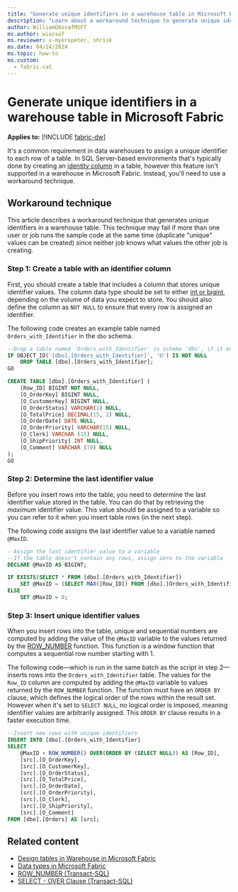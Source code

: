 ```yaml
---
title: "Generate unique identifiers in a warehouse table in Microsoft Fabric"
description: "Learn about a workaround technique to generate unique identifiers in a Microsoft Fabric warehouse table."
author: WilliamDAssafMSFT
ms.author: wiassaf
ms.reviewer: v-myerspeter, shrisk
ms.date: 04/24/2024
ms.topic: how-to
ms.custom:
  - fabric-cat
---
```


# Generate unique identifiers in a warehouse table in Microsoft Fabric

**Applies to:** [!INCLUDE [fabric-dw](includes/applies-to-version/fabric-dw.md)]

It's a common requirement in data warehouses to assign a unique identifier to each row of a table. In SQL Server-based environments that's typically done by creating an [identity column](/sql/t-sql/statements/create-table-transact-sql-identity-property?view=sql-server-ver16&preserve-view=true) in a table, however this feature isn't supported in a warehouse in Microsoft Fabric. Instead, you'll need to use a workaround technique.

## Workaround technique

This article describes a workaround technique that generates unique identifiers in a warehouse table.  This technique may fail if more than one user or job runs the sample code at the same time (duplicate "unique" values can be created) since neither job knows what values the other job is creating.

### Step 1: Create a table with an identifier column

First, you should create a table that includes a column that stores unique identifier values. The column data type should be set to either [int or bigint](data-types.md#data-types-in-warehouse), depending on the volume of data you expect to store. You should also define the column as `NOT NULL` to ensure that every row is assigned an identifier.

The following code creates an example table named `Orders_with_Identifier` in the `dbo` schema.

```sql
--Drop a table named 'Orders_with_Identifier' in schema 'dbo', if it exists
IF OBJECT_ID('[dbo].[Orders_with_Identifier]', 'U') IS NOT NULL
    DROP TABLE [dbo].[Orders_with_Identifier];
GO

CREATE TABLE [dbo].[Orders_with_Identifier] (
    [Row_ID] BIGINT NOT NULL,
    [O_OrderKey] BIGINT NULL,
    [O_CustomerKey] BIGINT NULL,
    [O_OrderStatus] VARCHAR(1) NULL,
    [O_TotalPrice] DECIMAL(15, 2) NULL,
    [O_OrderDate] DATE NULL,
    [O_OrderPriority] VARCHAR(15) NULL,
    [O_Clerk] VARCHAR (15) NULL,
    [O_ShipPriority] INT NULL,
    [O_Comment] VARCHAR (79) NULL
);
GO
```

### Step 2: Determine the last identifier value

Before you insert rows into the table, you need to determine the last identifier value stored in the table. You can do that by retrieving the _maximum_ identifier value. This value should be assigned to a variable so you can refer to it when you insert table rows (in the next step).

The following code assigns the last identifier value to a variable named `@MaxID`.

```sql
--Assign the last identifier value to a variable
--If the table doesn't contain any rows, assign zero to the variable
DECLARE @MaxID AS BIGINT;

IF EXISTS(SELECT * FROM [dbo].[Orders_with_Identifier])
    SET @MaxID = (SELECT MAX([Row_ID]) FROM [dbo].[Orders_with_Identifier]);
ELSE
    SET @MaxID = 0;
```

### Step 3: Insert unique identifier values

When you insert rows into the table, unique and sequential numbers are computed by adding the value of the `@MaxID` variable to the values returned by the [ROW\_NUMBER](/sql/t-sql/functions/row-number-transact-sql?view=fabric6&preserve-view=true) function. This function is a window function that computes a sequential row number starting with 1.

The following code—which is run in the same batch as the script in step 2—inserts rows into the `Orders_with_Identifier` table. The values for the `Row_ID` column are computed by adding the `@MaxID` variable to values returned by the `ROW_NUMBER` function. The function must have an `ORDER BY` clause, which defines the logical order of the rows within the result set. However when it's set to `SELECT NULL`, no logical order is imposed, meaning identifier values are arbitrarily assigned. This `ORDER BY` clause results in a faster execution time.

```sql
--Insert new rows with unique identifiers
INSERT INTO [dbo].[Orders_with_Identifier]
SELECT
    @MaxID + ROW_NUMBER() OVER(ORDER BY (SELECT NULL)) AS [Row_ID],
    [src].[O_OrderKey],
    [src].[O_CustomerKey],
    [src].[O_OrderStatus],
    [src].[O_TotalPrice],
    [src].[O_OrderDate],
    [src].[O_OrderPriority],
    [src].[O_Clerk],
    [src].[O_ShipPriority],
    [src].[O_Comment]
FROM [dbo].[Orders] AS [src];
```

## Related content

- [Design tables in Warehouse in Microsoft Fabric](tables.md)
- [Data types in Microsoft Fabric](data-types.md)
- [ROW_NUMBER (Transact-SQL)](/sql/t-sql/functions/row-number-transact-sql?view=fabric&preserve-view=true)
- [SELECT - OVER Clause (Transact-SQL)](/sql/t-sql/queries/select-over-clause-transact-sql?view=fabric&preserve-view=true)

